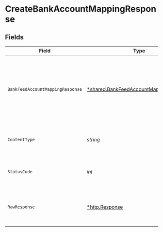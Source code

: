 # CreateBankAccountMappingResponse


## Fields

| Field                                                                                                                                               | Type                                                                                                                                                | Required                                                                                                                                            | Description                                                                                                                                         | Example                                                                                                                                             |
| --------------------------------------------------------------------------------------------------------------------------------------------------- | --------------------------------------------------------------------------------------------------------------------------------------------------- | --------------------------------------------------------------------------------------------------------------------------------------------------- | --------------------------------------------------------------------------------------------------------------------------------------------------- | --------------------------------------------------------------------------------------------------------------------------------------------------- |
| `BankFeedAccountMappingResponse`                                                                                                                    | [*shared.BankFeedAccountMappingResponse](../../../pkg/models/shared/bankfeedaccountmappingresponse.md)                                              | :heavy_minus_sign:                                                                                                                                  | Success                                                                                                                                             | {<br/>"sourceAccountId": "acc-002",<br/>"targetAccountId": "account-081",<br/>"Status": "Failed",<br/>"Error": "A feed connection already exists to this account"<br/>} |
| `ContentType`                                                                                                                                       | *string*                                                                                                                                            | :heavy_check_mark:                                                                                                                                  | HTTP response content type for this operation                                                                                                       |                                                                                                                                                     |
| `StatusCode`                                                                                                                                        | *int*                                                                                                                                               | :heavy_check_mark:                                                                                                                                  | HTTP response status code for this operation                                                                                                        |                                                                                                                                                     |
| `RawResponse`                                                                                                                                       | [*http.Response](https://pkg.go.dev/net/http#Response)                                                                                              | :heavy_check_mark:                                                                                                                                  | Raw HTTP response; suitable for custom response parsing                                                                                             |                                                                                                                                                     |